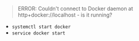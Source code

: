 > ERROR: Couldn't connect to Docker daemon at http+docker://localhost - is it
    running?

- `systemctl start docker`
- `service docker start`
